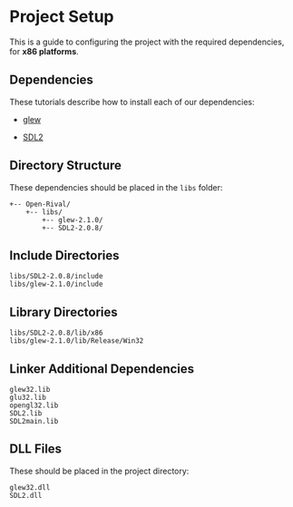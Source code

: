 # Project Setup

This is a guide to configuring the project with the required dependencies, for **x86 platforms**.

## Dependencies

These tutorials describe how to install each of our dependencies:

 - [glew](http://lazyfoo.net/tutorials/SDL/51_SDL_and_modern_opengl/index.php)

 - [SDL2](http://lazyfoo.net/tutorials/SDL/01_hello_SDL/index.php)

## Directory Structure

These dependencies should be placed in the `libs` folder:

    +-- Open-Rival/
        +-- libs/
            +-- glew-2.1.0/
            +-- SDL2-2.0.8/

## Include Directories

    libs/SDL2-2.0.8/include
    libs/glew-2.1.0/include

## Library Directories

    libs/SDL2-2.0.8/lib/x86
    libs/glew-2.1.0/lib/Release/Win32

## Linker Additional Dependencies

    glew32.lib
    glu32.lib
    opengl32.lib
    SDL2.lib
    SDL2main.lib

## DLL Files

These should be placed in the project directory:

    glew32.dll
    SDL2.dll
